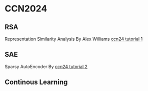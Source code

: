 # CCN2024
## RSA

Representation Similarity Analysis
By Alex Williams [ccn24 tutorial 1](https://2024.ccneuro.org/k-and-t-quantifying-similarity/)

## SAE

Sparsy AutoEncoder
By [ccn24 tutorial 2](https://2024.ccneuro.org/k-and-t-recent-advances/)


## Continous Learning
